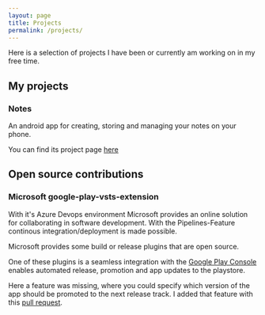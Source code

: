 ```yaml
---
layout: page
title: Projects
permalink: /projects/
---
```


Here is a selection of projects I have been or currently am working on in my free time.

<h2>My projects</h2>
<h3>Notes</h3>
An android app for creating, storing and managing your notes on your phone.

You can find its project page [here](/projects/notes)

<h2>Open source contributions</h2>

<h3>Microsoft google-play-vsts-extension</h3>

With it's Azure Devops environment Microsoft provides an online solution for collaborating in software development.
With the Pipelines-Feature continous integration/deployment is made possible. 

Microsoft provides some build or release plugins that are open source.

One of these plugins is a seamless integration with the [Google Play Console](https://play.google.com/console/developers) enables automated release, promotion and app updates to the playstore.

Here a feature was missing, where you could specify which version of the app should be promoted to the next release track.
I added that feature with this [pull request](https://github.com/microsoft/google-play-vsts-extension/pull/264).